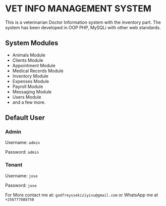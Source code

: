 # VET INFO MANAGEMENT SYSTEM

This is a veterinarian Doctor Information system with the inventory part. The system has been developed in OOP PHP, MySQLi with other web standards.

## System Modules

- Animals Module
- Clients Module
- Appointment Module
- Medical Records Module
- Inventory Module
- Expenses Module
- Payroll Module
- Messaging Module
- Users Module
- and a few more.

## Default User
### Admin

Username: `admin`

Password: `admin`

### Tenant
Username: `jose`

Password: `jose`

For More contact me at: `godfreyssekiziyivu@gmail.com` or WhatsApp me at `+256777088750`